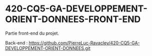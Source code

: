 # 420-CQ5-GA-DEVELOPPEMENT-ORIENT-DONNEES-FRONT-END

Partie front-end du projet.

Back-end : https://github.com/PierreLuc-Ravacley/420-CQ5-GA-DEVELOPPEMENT-ORIENT-DONNEES.git
